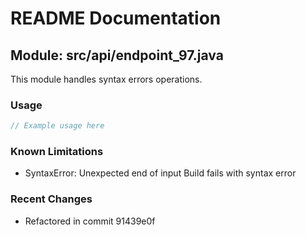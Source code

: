# README Documentation

## Module: src/api/endpoint_97.java

This module handles syntax errors operations.

### Usage

```javascript
// Example usage here
```

### Known Limitations

- SyntaxError: Unexpected end of input Build fails with syntax error

### Recent Changes

- Refactored in commit 91439e0f
